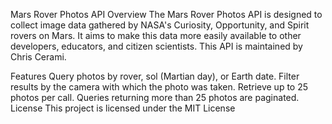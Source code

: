 Mars Rover Photos API
Overview
The Mars Rover Photos API is designed to collect image data gathered by NASA's Curiosity, Opportunity, and Spirit rovers on Mars. It aims to make this data more easily available to other developers, educators, and citizen scientists. This API is maintained by Chris Cerami.

Features
Query photos by rover, sol (Martian day), or Earth date.
Filter results by the camera with which the photo was taken.
Retrieve up to 25 photos per call. Queries returning more than 25 photos are paginated.
License
This project is licensed under the MIT License